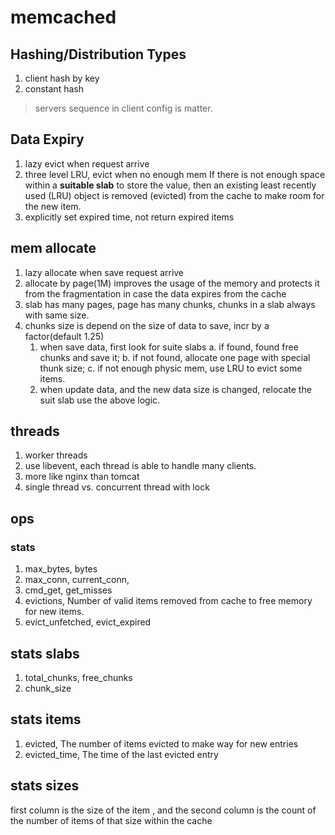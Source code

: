 # memcached 

## Hashing/Distribution Types
1. client hash by key
2. constant hash
> servers sequence in client config is matter.


## Data Expiry
1. lazy evict when request arrive
2. three level LRU, evict when no enough mem
   If there is not enough space within a **suitable slab** to store the value, then an existing 
   least recently used (LRU) object is removed (evicted) from the cache to make room for the new item.
3. explicitly set expired time, not return expired items


## mem allocate
1. lazy allocate when save request arrive
2. allocate by page(1M)
   improves the usage of the memory and protects it from the fragmentation in case the data expires from the cache
3. slab has many pages, page has many chunks, chunks in a slab always with same size.
4. chunks size is depend on the size of data to save, incr by a factor(default 1.25)
   1. when save data, first look for suite slabs
      a. if found, found free chunks and save it;
      b. if not found, allocate one page with special thunk size; 
      c. if not enough physic mem, use LRU to evict some items.
   2. when update data, and the new data size is changed, relocate the suit slab use the above logic.
   

## threads
1. worker threads
2. use libevent, each thread is able to handle many clients.
3. more like nginx than tomcat
4. single thread vs. concurrent thread with lock


## ops
### stats
1. max_bytes, bytes 
2. max_conn, current_conn, 
3. cmd_get, get_misses
4. evictions, Number of valid items removed from cache to free memory for new items. 
5. evict_unfetched, evict_expired

## stats slabs
1. total_chunks, free_chunks
2. chunk_size

## stats items
1. evicted, The number of items evicted to make way for new entries
2. evicted_time, The time of the last evicted entry

## stats sizes
first column is the size of the item , and the second column is the count of the number of items of that size within the cache

